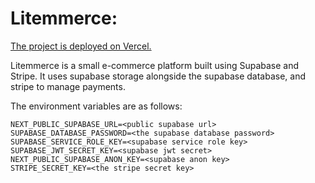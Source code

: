 # Litemmerce:

[The project is deployed on Vercel.](https://litemmerce.vercel.app/)

Litemmerce is a small e-commerce platform built using Supabase and Stripe.
It uses supabase storage alongside the supabase database, and stripe to manage payments.

The environment variables are as follows:

```
NEXT_PUBLIC_SUPABASE_URL=<public supabase url>
SUPABASE_DATABASE_PASSWORD=<the supabase database password>
SUPABASE_SERVICE_ROLE_KEY=<supabase service role key>
SUPABASE_JWT_SECRET_KEY=<supabase jwt secret>
NEXT_PUBLIC_SUPABASE_ANON_KEY=<supabase anon key>
STRIPE_SECRET_KEY=<the stripe secret key>
```

